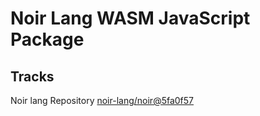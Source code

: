# Noir Lang WASM JavaScript Package

## Tracks
Noir lang Repository [noir-lang/noir@5fa0f57](https://github.com/noir-lang/noir/tree/5fa0f572e68fb38b1325e1768cbe91fc4b0a84e2)